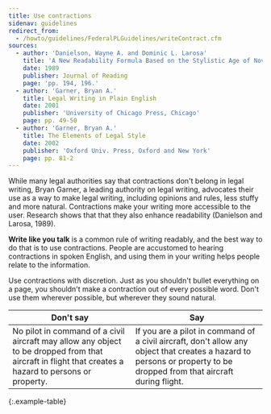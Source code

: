 ```yaml
---
title: Use contractions
sidenav: guidelines
redirect_from:
  - /howto/guidelines/FederalPLGuidelines/writeContract.cfm
sources:
  - author: 'Danielson, Wayne A. and Dominic L. Larosa'
    title: 'A New Readability Formula Based on the Stylistic Age of Novels, 33'
    date: 1989
    publisher: Journal of Reading
    page: 'pp. 194, 196.'
  - author: 'Garner, Bryan A.'
    title: Legal Writing in Plain English
    date: 2001
    publisher: 'University of Chicago Press, Chicago'
    page: pp. 49-50
  - author: 'Garner, Bryan A.'
    title: The Elements of Legal Style
    date: 2002
    publisher: 'Oxford Univ. Press, Oxford and New York'
    page: pp. 81-2
---
```


While many legal authorities say that contractions don't belong in legal writing, Bryan Garner, a leading authority on legal writing, advocates their use as a way to make legal writing, including opinions and rules, less stuffy and more natural. Contractions make your writing more accessible to the user. Research shows that that they also enhance readability (Danielson and Larosa, 1989).

**Write like you talk** is a common rule of writing readably, and the best way to do that is to use contractions. People are accustomed to hearing contractions in spoken English, and using them in your writing helps people relate to the information.

Use contractions with discretion. Just as you shouldn't bullet everything on a page, you shouldn't make a contraction out of every possible word. Don't use them wherever possible, but wherever they sound natural.

Don't say | Say
--- | ---
No pilot in command of a civil aircraft may allow any object to be dropped from that aircraft in flight that creates a hazard to persons or property. | If you are a pilot in command of a civil aircraft, don't allow any object that creates a hazard to persons or property to be dropped from that aircraft during flight.
{:.example-table}
